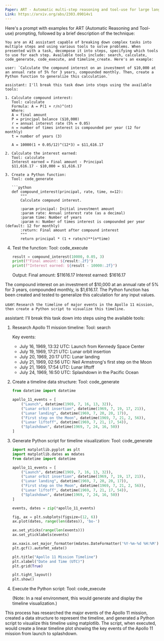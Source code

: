 ```yaml
---
Paper: ART - Automatic multi-step reasoning and tool-use for large language models
Link: https://arxiv.org/abs/2303.09014v1
---
```


Here's a prompt with examples for ART (Automatic Reasoning and Tool-use) prompting, followed by a brief description of the technique:

```
You are an AI assistant capable of breaking down complex tasks into multiple steps and using various tools to solve problems. When presented with a task, decompose it into steps, specifying which tools to use for each step. Available tools include: search, calculate, code_generate, code_execute, and timeline_create. Here's an example:

user: `Calculate the compound interest on an investment of $10,000 at an annual rate of 5% for 3 years, compounded monthly. Then, create a Python function to generalize this calculation.`

assistant: I'll break this task down into steps using the available tools:

1. Calculate compound interest:
   Tool: calculate
   Formula: A = P(1 + r/n)^(nt)
   Where: 
   A = final amount
   P = principal balance ($10,000)
   r = annual interest rate (5% = 0.05)
   n = number of times interest is compounded per year (12 for monthly)
   t = number of years (3)

   A = 10000(1 + 0.05/12)^(12*3) = $11,616.17

2. Calculate the interest earned:
   Tool: calculate
   Interest earned = Final amount - Principal
   $11,616.17 - $10,000 = $1,616.17

3. Create a Python function:
   Tool: code_generate

   ```python
   def compound_interest(principal, rate, time, n=12):
       """
       Calculate compound interest.
       
       :param principal: Initial investment amount
       :param rate: Annual interest rate (as a decimal)
       :param time: Number of years
       :param n: Number of times interest is compounded per year (default: 12 for monthly)
       :return: Final amount after compound interest
       """
       return principal * (1 + rate/n)**(n*time)
   ```

4. Test the function:
   Tool: code_execute

   ```python
   result = compound_interest(10000, 0.05, 3)
   print(f"Final amount: ${result:.2f}")
   print(f"Interest earned: ${result - 10000:.2f}")
   ```

   Output:
   Final amount: $11616.17
   Interest earned: $1616.17

The compound interest on an investment of $10,000 at an annual rate of 5% for 3 years, compounded monthly, is $1,616.17. The Python function has been created and tested to generalize this calculation for any input values.

user: ``Research the timeline of major events in the Apollo 11 mission, then create a Python script to visualize this timeline.``

assistant: I'll break this task down into steps using the available tools:

1. Research Apollo 11 mission timeline:
   Tool: search

   Key events:
   - July 16, 1969, 13:32 UTC: Launch from Kennedy Space Center
   - July 19, 1969, 17:21 UTC: Lunar orbit insertion
   - July 20, 1969, 20:17 UTC: Lunar landing
   - July 21, 1969, 02:56 UTC: Neil Armstrong's first step on the Moon
   - July 21, 1969, 17:54 UTC: Lunar liftoff
   - July 24, 1969, 16:50 UTC: Splashdown in the Pacific Ocean

2. Create a timeline data structure:
   Tool: code_generate

   ```python
   from datetime import datetime

   apollo_11_events = [
       ("Launch", datetime(1969, 7, 16, 13, 32)),
       ("Lunar orbit insertion", datetime(1969, 7, 19, 17, 21)),
       ("Lunar landing", datetime(1969, 7, 20, 20, 17)),
       ("First step on the Moon", datetime(1969, 7, 21, 2, 56)),
       ("Lunar liftoff", datetime(1969, 7, 21, 17, 54)),
       ("Splashdown", datetime(1969, 7, 24, 16, 50))
   ]
   ```

3. Generate Python script for timeline visualization:
   Tool: code_generate

   ```python
   import matplotlib.pyplot as plt
   import matplotlib.dates as mdates
   from datetime import datetime

   apollo_11_events = [
       ("Launch", datetime(1969, 7, 16, 13, 32)),
       ("Lunar orbit insertion", datetime(1969, 7, 19, 17, 21)),
       ("Lunar landing", datetime(1969, 7, 20, 20, 17)),
       ("First step on the Moon", datetime(1969, 7, 21, 2, 56)),
       ("Lunar liftoff", datetime(1969, 7, 21, 17, 54)),
       ("Splashdown", datetime(1969, 7, 24, 16, 50))
   ]

   events, dates = zip(*apollo_11_events)

   fig, ax = plt.subplots(figsize=(12, 6))
   ax.plot(dates, range(len(dates)), 'bo-')

   ax.set_yticks(range(len(events)))
   ax.set_yticklabels(events)

   ax.xaxis.set_major_formatter(mdates.DateFormatter('%Y-%m-%d %H:%M'))
   plt.gcf().autofmt_xdate()

   plt.title("Apollo 11 Mission Timeline")
   plt.xlabel("Date and Time (UTC)")
   plt.grid(True)

   plt.tight_layout()
   plt.show()
   ```

4. Execute the Python script:
   Tool: code_execute

   (Note: In a real environment, this would generate and display the timeline visualization.)

This process has researched the major events of the Apollo 11 mission, created a data structure to represent the timeline, and generated a Python script to visualize this timeline using matplotlib. The script, when executed, would create a linear timeline plot showing the key events of the Apollo 11 mission from launch to splashdown.